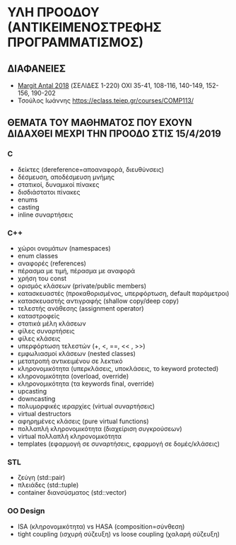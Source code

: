 # ΥΛΗ ΠΡΟΟΔΟΥ (ΑΝΤΙΚΕΙΜΕΝΟΣΤΡΕΦΗΣ ΠΡΟΓΡΑΜΜΑΤΙΣΜΟΣ)

## ΔΙΑΦΑΝΕΙΕΣ

* [Margit Antal 2018](./ma2018/CPP_v1.1.pdf) (ΣΕΛΙΔΕΣ 1-220) OXI 35-41, 108-116, 140-149, 152-156, 190-202
* Τσούλος Ιωάννης <https://eclass.teiep.gr/courses/COMP113/>

## ΘΕΜΑΤΑ ΤΟΥ ΜΑΘΗΜΑΤΟΣ ΠΟΥ ΕΧΟΥΝ ΔΙΔΑΧΘΕΙ ΜΕΧΡΙ ΤΗΝ ΠΡΟΟΔΟ ΣΤΙΣ 15/4/2019

### C

* δείκτες (dereference=αποαναφορά, διευθύνσεις)
* δέσμευση, αποδέσμευση μνήμης
* στατικοί, δυναμικοί πίνακες
* δισδιάστατοι πίνακες
* enums
* casting
* inline συναρτήσεις

### C++

* χώροι ονομάτων (namespaces)
* enum classes
* αναφορές (references)
* πέρασμα με τιμή, πέρασμα με αναφορά
* χρήση του const
* ορισμός κλάσεων (private/public members)
* κατασκευαστές (προκαθορισμένος, υπερφόρτωση, default παράμετροι)
* κατασκευαστής αντιγραφής (shallow copy/deep copy)
* τελεστής ανάθεσης (assignment operator)
* καταστροφείς
* στατικά μέλη κλάσεων
* φίλες συναρτήσεις
* φίλες κλάσεις
* υπερφόρτωση τελεστών (+, <, ==, << , >>)
* εμφωλιασμοί κλάσεων (nested classes)
* μετατροπή αντικειμένου σε λεκτικό
* κληρονομικότητα (υπερκλάσεις, υποκλάσεις, το keyword protected)
* κληρονομικότητα (overload, override)
* κληρονομικότητα (τα keywords final, override)
* upcasting
* downcasting
* πολυμορφικές ιεραρχίες (virtual συναρτήσεις)
* virtual destructors
* αφηρημένες κλάσεις (pure virtual functions)
* πολλαπλή κληρονομικότητα (διαχείριση συγκρούσεων)
* virtual πολλαπλή κληρονομικότητα
* templates (εφαρμογή σε συναρτήσεις, εφαρμογή σε δομές/κλάσεις)

### STL

* ζεύγη (std::pair)
* πλειάδες (std::tuple)
* container διανσύσματος (std::vector)

### OO Design

* ISA (κληρονομικότητα) vs HASA (composition=σύνθεση)
* tight coupling (ισχυρή σύζευξη) vs loose coupling (χαλαρή σύζευξη)